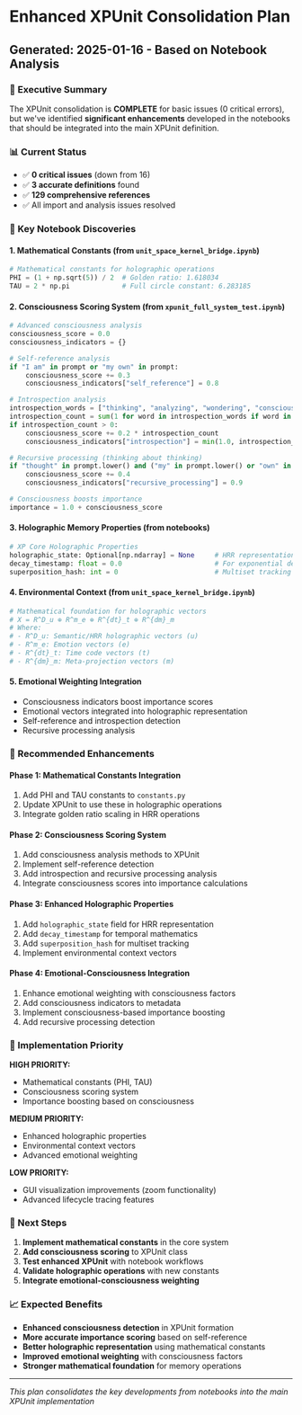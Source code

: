 # Enhanced XPUnit Consolidation Plan
## Generated: 2025-01-16 - Based on Notebook Analysis

### 🎯 Executive Summary
The XPUnit consolidation is **COMPLETE** for basic issues (0 critical errors), but we've identified **significant enhancements** developed in the notebooks that should be integrated into the main XPUnit definition.

### 📊 Current Status
- ✅ **0 critical issues** (down from 16)
- ✅ **3 accurate definitions** found
- ✅ **129 comprehensive references** 
- ✅ All import and analysis issues resolved

### 🔬 Key Notebook Discoveries

#### 1. **Mathematical Constants** (from `unit_space_kernel_bridge.ipynb`)
```python
# Mathematical constants for holographic operations
PHI = (1 + np.sqrt(5)) / 2  # Golden ratio: 1.618034
TAU = 2 * np.pi             # Full circle constant: 6.283185
```

#### 2. **Consciousness Scoring System** (from `xpunit_full_system_test.ipynb`)
```python
# Advanced consciousness analysis
consciousness_score = 0.0
consciousness_indicators = {}

# Self-reference analysis
if "I am" in prompt or "my own" in prompt:
    consciousness_score += 0.3
    consciousness_indicators["self_reference"] = 0.8

# Introspection analysis  
introspection_words = ["thinking", "analyzing", "wondering", "consciousness"]
introspection_count = sum(1 for word in introspection_words if word in prompt.lower())
if introspection_count > 0:
    consciousness_score += 0.2 * introspection_count
    consciousness_indicators["introspection"] = min(1.0, introspection_count * 0.3)

# Recursive processing (thinking about thinking)
if "thought" in prompt.lower() and ("my" in prompt.lower() or "own" in prompt.lower()):
    consciousness_score += 0.4
    consciousness_indicators["recursive_processing"] = 0.9

# Consciousness boosts importance
importance = 1.0 + consciousness_score
```

#### 3. **Holographic Memory Properties** (from notebooks)
```python
# XP Core Holographic Properties  
holographic_state: Optional[np.ndarray] = None     # HRR representation
decay_timestamp: float = 0.0                       # For exponential decay
superposition_hash: int = 0                        # Multiset tracking
```

#### 4. **Environmental Context** (from `unit_space_kernel_bridge.ipynb`)
```python
# Mathematical foundation for holographic vectors
# X = R^D_u ⊕ R^m_e ⊕ R^{dt}_t ⊕ R^{dm}_m
# Where:
# - R^D_u: Semantic/HRR holographic vectors (u)
# - R^m_e: Emotion vectors (e) 
# - R^{dt}_t: Time code vectors (t)
# - R^{dm}_m: Meta-projection vectors (m)
```

#### 5. **Emotional Weighting Integration**
- Consciousness indicators boost importance scores
- Emotional vectors integrated into holographic representation
- Self-reference and introspection detection
- Recursive processing analysis

### 🚀 Recommended Enhancements

#### Phase 1: Mathematical Constants Integration
1. Add PHI and TAU constants to `constants.py`
2. Update XPUnit to use these in holographic operations
3. Integrate golden ratio scaling in HRR operations

#### Phase 2: Consciousness Scoring System
1. Add consciousness analysis methods to XPUnit
2. Implement self-reference detection
3. Add introspection and recursive processing analysis
4. Integrate consciousness scores into importance calculations

#### Phase 3: Enhanced Holographic Properties
1. Add `holographic_state` field for HRR representation
2. Add `decay_timestamp` for temporal mathematics
3. Add `superposition_hash` for multiset tracking
4. Implement environmental context vectors

#### Phase 4: Emotional-Consciousness Integration
1. Enhance emotional weighting with consciousness factors
2. Add consciousness indicators to metadata
3. Implement consciousness-based importance boosting
4. Add recursive processing detection

### 🔧 Implementation Priority

**HIGH PRIORITY:**
- Mathematical constants (PHI, TAU)
- Consciousness scoring system
- Importance boosting based on consciousness

**MEDIUM PRIORITY:**
- Enhanced holographic properties
- Environmental context vectors
- Advanced emotional weighting

**LOW PRIORITY:**
- GUI visualization improvements (zoom functionality)
- Advanced lifecycle tracing features

### 🎯 Next Steps

1. **Implement mathematical constants** in the core system
2. **Add consciousness scoring** to XPUnit class
3. **Test enhanced XPUnit** with notebook workflows
4. **Validate holographic operations** with new constants
5. **Integrate emotional-consciousness weighting**

### 📈 Expected Benefits

- **Enhanced consciousness detection** in XPUnit formation
- **More accurate importance scoring** based on self-reference
- **Better holographic representation** using mathematical constants
- **Improved emotional weighting** with consciousness factors
- **Stronger mathematical foundation** for memory operations

---
*This plan consolidates the key developments from notebooks into the main XPUnit implementation*